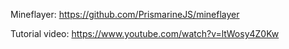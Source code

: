 Mineflayer: https://github.com/PrismarineJS/mineflayer

Tutorial video: https://www.youtube.com/watch?v=ltWosy4Z0Kw